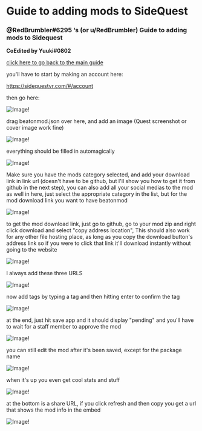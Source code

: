 # Guide to adding mods to SideQuest

### @RedBrumbler#6295 ‘s (or u/RedBrumbler) Guide to adding mods to Sidequest

**CoEdited by Yuuki#0802**

[click here to go back to the main guide](https://github.com/RedBrumbler/BeatOnCustomSabers/blob/master/README.md)



you'll have to start by making an account here:

https://sidequestvr.com/#/account

then go here:

![Image!](https://github.com/RedBrumbler/BeatOnCustomSabers/blob/master/Guidefiles/AddmodtoSQ/1.png)

drag beatonmod.json over here, and add an image (Quest screenshot or cover image work fine)

![Image!](https://github.com/RedBrumbler/BeatOnCustomSabers/blob/master/Guidefiles/AddmodtoSQ/2.png)

everything should be filled in automagically

![Image!](https://github.com/RedBrumbler/BeatOnCustomSabers/blob/master/Guidefiles/AddmodtoSQ/3.png)

Make sure you have the mods category selected, and add your download link in link url (doesn't have to be github, but I'll show you how to get it from github in the next step), you can also add all your social medias to the mod as well in here, just select the appropriate category in the list, but for the mod download link you want to have beatonmod

![Image!](https://github.com/RedBrumbler/BeatOnCustomSabers/blob/master/Guidefiles/AddmodtoSQ/42.png)

to get the mod download link, just go to github, go to your mod zip and right click download and select "copy address location", This should also work for any other file hosting place, as long as you copy the download button's address link so if you were to click that link it'll download instantly without going to the website

![Image!](https://github.com/RedBrumbler/BeatOnCustomSabers/blob/master/Guidefiles/AddmodtoSQ/5.png)

I always add these three URLS

![Image!](https://github.com/RedBrumbler/BeatOnCustomSabers/blob/master/Guidefiles/AddmodtoSQ/6.png)

now add tags by typing a tag and then hitting enter to confirm the tag

![Image!](https://github.com/RedBrumbler/BeatOnCustomSabers/blob/master/Guidefiles/AddmodtoSQ/7.png)

at the end, just hit save app and it should display "pending" and you'll have to wait for a staff member to approve the mod

![Image!](https://github.com/RedBrumbler/BeatOnCustomSabers/blob/master/Guidefiles/AddmodtoSQ/8.png)

you can still edit the mod after it's been saved, except for the package name 

![Image!](https://github.com/RedBrumbler/BeatOnCustomSabers/blob/master/Guidefiles/AddmodtoSQ/11.png)

when it's up you even get cool stats and stuff

![Image!](https://github.com/RedBrumbler/BeatOnCustomSabers/blob/master/Guidefiles/AddmodtoSQ/9.png)

at the bottom is a share URL, if you click refresh and then copy you get a url that shows the mod info in the embed

![Image!](https://github.com/RedBrumbler/BeatOnCustomSabers/blob/master/Guidefiles/AddmodtoSQ/10.png)
